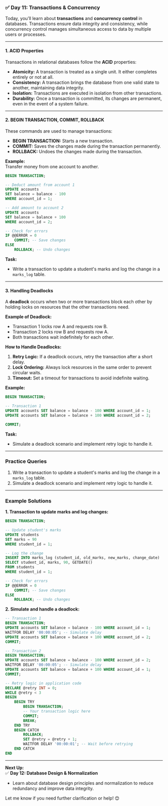 ### ✅ **Day 11: Transactions & Concurrency**  
Today, you’ll learn about **transactions** and **concurrency control** in databases. Transactions ensure data integrity and consistency, while concurrency control manages simultaneous access to data by multiple users or processes.

---

#### **1. ACID Properties**  
Transactions in relational databases follow the **ACID** properties:  

- **Atomicity:** A transaction is treated as a single unit. It either completes entirely or not at all.  
- **Consistency:** A transaction brings the database from one valid state to another, maintaining data integrity.  
- **Isolation:** Transactions are executed in isolation from other transactions.  
- **Durability:** Once a transaction is committed, its changes are permanent, even in the event of a system failure.  

---

#### **2. BEGIN TRANSACTION, COMMIT, ROLLBACK**  
These commands are used to manage transactions:  

- **BEGIN TRANSACTION:** Starts a new transaction.  
- **COMMIT:** Saves the changes made during the transaction permanently.  
- **ROLLBACK:** Undoes the changes made during the transaction.  

**Example:**  
Transfer money from one account to another.  

```sql
BEGIN TRANSACTION;

-- Deduct amount from account 1
UPDATE accounts
SET balance = balance - 100
WHERE account_id = 1;

-- Add amount to account 2
UPDATE accounts
SET balance = balance + 100
WHERE account_id = 2;

-- Check for errors
IF @@ERROR = 0
    COMMIT; -- Save changes
ELSE
    ROLLBACK; -- Undo changes
```

**Task:**  
- Write a transaction to update a student's marks and log the change in a `marks_log` table.  

---

#### **3. Handling Deadlocks**  
A **deadlock** occurs when two or more transactions block each other by holding locks on resources that the other transactions need.  

**Example of Deadlock:**  
- Transaction 1 locks row A and requests row B.  
- Transaction 2 locks row B and requests row A.  
- Both transactions wait indefinitely for each other.  

**How to Handle Deadlocks:**  
1. **Retry Logic:** If a deadlock occurs, retry the transaction after a short delay.  
2. **Lock Ordering:** Always lock resources in the same order to prevent circular waits.  
3. **Timeout:** Set a timeout for transactions to avoid indefinite waiting.  

**Example:**  
```sql
BEGIN TRANSACTION;

-- Transaction 1
UPDATE accounts SET balance = balance - 100 WHERE account_id = 1;
UPDATE accounts SET balance = balance + 100 WHERE account_id = 2;

COMMIT;
```

**Task:**  
- Simulate a deadlock scenario and implement retry logic to handle it.  

---

### **Practice Queries**  
1. Write a transaction to update a student's marks and log the change in a `marks_log` table.  
2. Simulate a deadlock scenario and implement retry logic to handle it.  

---

### **Example Solutions**  

**1. Transaction to update marks and log changes:**  
```sql
BEGIN TRANSACTION;

-- Update student's marks
UPDATE students
SET marks = 90
WHERE student_id = 1;

-- Log the change
INSERT INTO marks_log (student_id, old_marks, new_marks, change_date)
SELECT student_id, marks, 90, GETDATE()
FROM students
WHERE student_id = 1;

-- Check for errors
IF @@ERROR = 0
    COMMIT; -- Save changes
ELSE
    ROLLBACK; -- Undo changes
```

**2. Simulate and handle a deadlock:**  
```sql
-- Transaction 1
BEGIN TRANSACTION;
UPDATE accounts SET balance = balance - 100 WHERE account_id = 1;
WAITFOR DELAY '00:00:05'; -- Simulate delay
UPDATE accounts SET balance = balance + 100 WHERE account_id = 2;
COMMIT;

-- Transaction 2
BEGIN TRANSACTION;
UPDATE accounts SET balance = balance - 100 WHERE account_id = 2;
WAITFOR DELAY '00:00:05'; -- Simulate delay
UPDATE accounts SET balance = balance + 100 WHERE account_id = 1;
COMMIT;

-- Retry logic in application code
DECLARE @retry INT = 0;
WHILE @retry < 3
BEGIN
    BEGIN TRY
        BEGIN TRANSACTION;
        -- Your transaction logic here
        COMMIT;
        BREAK;
    END TRY
    BEGIN CATCH
        ROLLBACK;
        SET @retry = @retry + 1;
        WAITFOR DELAY '00:00:01'; -- Wait before retrying
    END CATCH
END
```

---

**Next Up:**  
✅ **Day 12: Database Design & Normalization**  
- Learn about database design principles and normalization to reduce redundancy and improve data integrity.  

Let me know if you need further clarification or help! 😊
